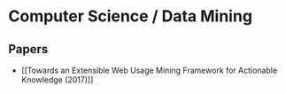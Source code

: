 # Computer Science / Data Mining

## Papers

- [[Towards an Extensible Web Usage Mining Framework for Actionable Knowledge (2017)]]
